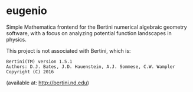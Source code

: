 # eugenio
Simple Mathematica frontend for the Bertini numerical algebraic geometry software, with a focus on analyzing potential function landscapes in physics.


This project is not associated with Bertini, which is:

    Bertini(TM) version 1.5.1    
    Authors: D.J. Bates, J.D. Hauenstein, A.J. Sommese, C.W. Wampler
    Copyright (C) 2016
    
(available at: http://bertini.nd.edu)
